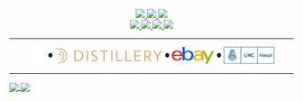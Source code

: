 <p align="center">

<!-- Badges -->
<a href="https://www.linkedin.com/in/igor-andruskiewitsch/">
    <img src="https://img.shields.io/badge/LinkedIn-igor--andruskiewitsch-blue?logo=Linkedin&style=flat-square"/>
</a>
<a href="mailto:i.andruskiewitsch23@gmail.com">
    <img src="https://img.shields.io/badge/Gmail-i.andruskiewitsch23-red?logo=Gmail&style=flat-square"/>
</a>
<a href="https://t.me/korusito">
    <img src="https://img.shields.io/badge/Telegram-korusito-blue?logo=Telegram&style=flat-square"/>
</a>
<br>
<a href="https://stackoverflow.com/users/8189455/rusito23">
    <img src="https://img.shields.io/badge/Stack%20Overflow-rusito23-orange?logo=StackOverflow&style=flat-square"/>
</a>
<a href="https://rusito-23.github.io/curriculum/Igor_Andruskiewitsch.pdf" >
    <img src="https://img.shields.io/badge/CV-Curriculum-green?logo=LaTex&style=flat-square"/>
</a>
<a href="https://soundcloud.com/igor-andruskiewitsch" >
    <img src="https://img.shields.io/badge/SoundCloud-igor--andruskiewitsch-important?style=flat-square&logo=soundcloud"/>
</a>
<a href="https://github.com/rusito-23">
    <img src="https://visitor-badge.laobi.icu/badge?page_id=rusito-23.rusito-23" />
</a>

---

<!-- Current Position and Education Header -->
<p align="center">
    <img alt="iOS Developer" src="assets/ios_developer.png" height=30 />
    <sup><sup>●</sup></sup> 
    <a href="https://distillery.com"><img alt="Distillery" src="assets/distillery_logo.png" height=28 /></a>
    <sup><sup>●</sup></sup> 
    <a href="https://www.ebay.com"><img alt="eBay" src="assets/ebay_logo.png" height=30 /></a>
    <sup><sup>●</sup></sup> 
    <a href="https://www.famaf.unc.edu.ar"><img alt="Famaf, UNC" src="assets/famaf_unc_logo.png" height=30 /></a>
</p>

---

<!-- GitHub Stats -->
<a href="https://github.com/anuraghazra/github-readme-stats">
    <img align="center" src="https://github-readme-stats.vercel.app/api?username=rusito-23&show_icons=true&theme=onedark&line_height=28.5" />
</a>

<!-- GitHub Top Languages -->
<a href="https://github.com/anuraghazra/github-readme-stats">
    <img align="center" src="https://github-readme-stats.vercel.app/api/top-langs/?username=rusito-23&hide=Jupyter%20Notebook&langs_count=10&layout=compact&theme=onedark" />
</a>

</p>

